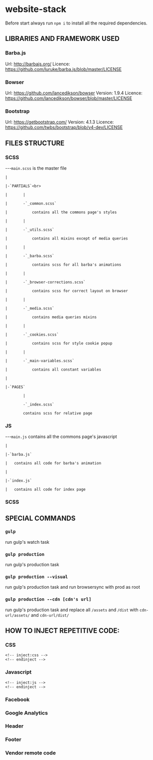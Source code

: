 # website-stack
Before start always run `npm i` to install all the required dependencies.

## LIBRARIES AND FRAMEWORK USED

###	Barba.js

Url: http://barbajs.org/
Licence: https://github.com/luruke/barba.js/blob/master/LICENSE

### Bowser

Url: https://github.com/lancedikson/bowser
Version: 1.9.4
Licence: https://github.com/lancedikson/bowser/blob/master/LICENSE

### Bootstrap

Url: https://getbootstrap.com/
Version: 4.1.3
Licence: https://github.com/twbs/bootstrap/blob/v4-dev/LICENSE

## FILES STRUCTURE

### SCSS

---`main.scss` is the master file

	|
	
	|-`PARTIALS`<br>
	
	|		|
	
    |		-`_common.scss`
	
	|			contains all the commons page's styles
	
	|		|
	
    |		-`_utils.scss`
	
	|			contains all mixins except of media queries
	
	|		|
	
    |		-`_barba.scss` 
	
	|			contains scss for all barba's animations
	
	|		|
	
    |		-`_browser-corrections.scss`
	
	|			contains scss for correct layout on browser
	
	|		|
	
    |		-`_media.scss`
	
	|			contains media queries mixins
	
	|		|
	
    |		-`_cookies.scss`
	
	|			contains scss for style cookie popup
	
	|		|
	
    |		-`_main-variables.scss` 
	
	|			contains all constant variables
	
	|
	
	|-`PAGES`
	
            |
			
    		-`_index.scss`
			
            contains scss for relative page

### JS

---`main.js` contains all the commons page's javascript

	|
	
	|-`barba.js`
	
	|   contains all code for barba's animation
	
	|
	
	|-`index.js`
	
	|   contains all code for index page

### SCSS

## SPECIAL COMMANDS

### `gulp`
run gulp's watch task

### `gulp production`
run gulp's production task

### `gulp production --visual`
run gulp's production task and run browsersync with prod as root

### `gulp production --cdn [cdn's url]`
run gulp's production task and replace all `/assets` and `/dist` with `cdn-url/assets/` and `cdn-url/dist/`

## HOW TO INJECT REPETITIVE CODE:

### CSS
```
<!-- inject:css -->
<!-- endinject -->
```
### Javascript
```
<!-- inject:js -->
<!-- endinject -->
```
### Facebook
<!-- inject:facebookpixel:html -->
<!-- endinject -->

### Google Analytics
<!-- inject:googleanalytics:html -->
<!-- endinject -->

### Header
<!-- inject:header:html -->
<!-- endinject -->

### Footer
<!-- inject:footer:html -->
<!-- endinject -->

### Vendor remote code
<!-- inject:vendorremotecode:html -->
<!-- endinject -->


